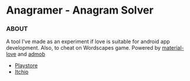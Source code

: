 # Anagramer - Anagram Solver

### ABOUT

A tool I've made as an experiment if love is suitable for android app development. Also, to cheat on Wordscapes game.
Powered by [material-love](https://github.com/flamendless/material-love) and [admob](https://github.com/flamendless/love-android-admob)

* [Playstore](https://play.google.com/store/apps/details?id=brbl.wg.flam)
* [Itchio](https://flamendless.itch.io/anagramer-anagram-solver)
